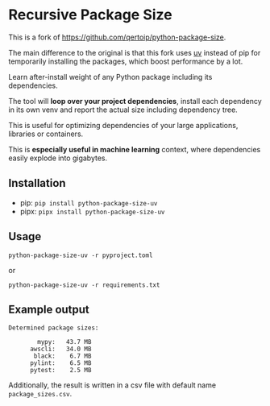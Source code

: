 # Recursive Package Size

This is a fork of https://github.com/qertoip/python-package-size.  

The main difference to the original is that this fork uses [uv](https://github.com/astral-sh/uv) instead of pip for temporarily installing the packages, which boost performance by a lot.

Learn after-install weight of any Python package including its dependencies.

The tool will **loop over your project dependencies**, install each dependency in its own venv and report the actual size including dependency tree.

This is useful for optimizing dependencies of your large applications, libraries or containers.

This is **especially useful in machine learning** context, where dependencies easily explode into gigabytes.

## Installation

- pip: `pip install python-package-size-uv`
- pipx: `pipx install python-package-size-uv`

## Usage

`python-package-size-uv -r pyproject.toml`

or

`python-package-size-uv -r requirements.txt`

## Example output

```
Determined package sizes:

        mypy:   43.7 MB
      awscli:   34.0 MB
       black:    6.7 MB
      pylint:    6.5 MB
      pytest:    2.5 MB
```

Additionally, the result is written in a csv file with default name `package_sizes.csv`.